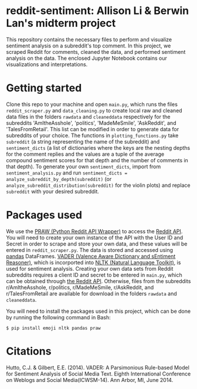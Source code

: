 # reddit-sentiment: Allison Li &amp; Berwin Lan's midterm project

This repository contains the necessary files to perform and visualize sentiment analysis on a subreddit's top comment. In this project, we scraped Reddit for comments, cleaned the data, and performed sentiment analysis on the data. The enclosed Jupyter Notebook contains our visualizations and interpretations.

# Getting started
Clone this repo to your machine and open `main.py`, which runs the files `reddit_scraper.py` and `data_cleaning.py` to create local raw and cleaned data files in the folders `rawdata` and `cleaneddata` respectively for the subreddits 'AmItheAsshole', 'politics', 'MadeMeSmile', 'AskReddit', and 'TalesFromRetail'. This list can be modified in order to generate data for subreddits of your choice. The functions in `plotting_functions.py` take `subreddit` (a string representing the name of the subreddit) and `sentiment_dicts` (a list of dictionaries where the keys are the nesting depths for the comment replies and the values are a tuple of the average compound sentiment scores for that depth and the number of comments in that depth). To generate your own `sentiment_dicts`, import from `sentiment_analysis.py` and run `sentiment_dicts = analyze_subreddit_by_depth(subreddit)` (or `analyze_subreddit_distribution(subreddit)` for the violin plots) and replace `subreddit` with your desired subreddit.

# Packages used
We use the [PRAW (Python Reddit API Wrapper)](https://pypi.org/project/praw "Allows for simple access to reddit's API.") to access the [Reddit API](https://www.reddit.com/wiki/api "Reddit API Access."). You will need to create your own instance of the API with the User ID and Secret in order to scrape and store your own data, and these values will be entered in `reddit_scraper.py`. The data is stored and accessed using [pandas](https://pandas.pydata.org/ "A data analysis tool") DataFrames. [VADER (Valence Aware Dictionary and sEntiment Reasoner)](https://github.com/cjhutto/vaderSentiment), which is incorported into [NLTK (Natural Language Toolkit)](https://www.nltk.org/ "A toolkit to work with human language data."), is used for sentiment analysis. Creating your own data sets from Reddit subreddits requires a client ID and secret to be entered in `main.py`, which can be obtained through [the Reddit API](https://www.reddit.com/wiki/api "Reddit API Access"). Otherwise, files from the subreddits r/AmItheAsshole, r/politics, r/MadeMeSmile, r/AskReddit, and r/TalesFromRetail are available for download in the folders `rawdata` and `cleaneddata`.

You will need to install the packages used in this project, which can be done by running the following command in Bash:

`$ pip install emoji nltk pandas praw`

# Citations
Hutto, C.J. & Gilbert, E.E. (2014). VADER: A Parsimonious Rule-based Model for Sentiment Analysis of Social Media Text. Eighth International Conference on Weblogs and Social Media(ICWSM-14). Ann Arbor, MI, June 2014.
